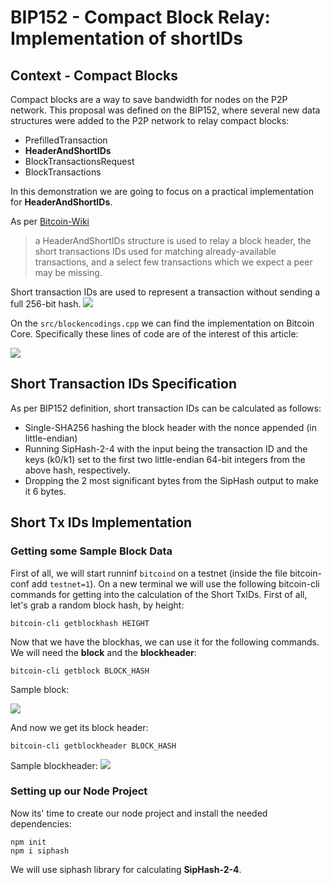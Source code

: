 # BIP152 - Compact Block Relay: Implementation of shortIDs

## Context - Compact Blocks
Compact blocks are a way to save bandwidth for nodes on the P2P network. This proposal was defined on the BIP152, where several new data structures were added to the P2P network to relay compact blocks:
* PrefilledTransaction
* **HeaderAndShortIDs**
* BlockTransactionsRequest
* BlockTransactions

In this demonstration we are going to focus on a practical implementation for **HeaderAndShortIDs**.

As per [Bitcoin-Wiki](https://en.bitcoin.it/wiki/Protocol_documentation#Short_transaction_ID) 

> a HeaderAndShortIDs structure is used to relay a block header, the short transactions IDs used for matching already-available transactions, and a select few transactions which we expect a peer may be missing.

Short transaction IDs are used to represent a transaction without sending a full 256-bit hash.
![](https://i.imgur.com/r6T6WMv.png)

On the `src/blockencodings.cpp` we can find the implementation on Bitcoin Core. Specifically these lines of code are of the interest of this article:

![](https://i.imgur.com/d7TGqUr.png)


## Short Transaction IDs Specification
As per BIP152 definition, short transaction IDs can be calculated as follows:

* Single-SHA256 hashing the block header with the nonce appended (in little-endian)
* Running SipHash-2-4 with the input being the transaction ID and the keys (k0/k1) set to the first two little-endian 64-bit integers from the above hash, respectively.
* Dropping the 2 most significant bytes from the SipHash output to make it 6 bytes.


## Short Tx IDs Implementation
### Getting some Sample Block Data
First of all, we will start runninf `bitcoind` on a testnet (inside the file bitcoin-conf add `testnet=1`).
On a new terminal we will use the following bitcoin-cli commands for getting into the calculation of the Short TxIDs.
First of all, let's grab a  random block hash, by height:
```
bitcoin-cli getblockhash HEIGHT
```
Now that we have the blockhas, we can use it for the following commands. We will need the **block** and the **blockheader**:
```
bitcoin-cli getblock BLOCK_HASH
```
Sample block:

![](https://i.imgur.com/SSYMQaw.png)


And now we get its block header:
```
bitcoin-cli getblockheader BLOCK_HASH
```
Sample blockheader:
![](https://i.imgur.com/55zQTKn.png)

### Setting up our Node Project
Now its' time to create our node project and install the needed dependencies:
```
npm init
npm i siphash
```

We will use siphash library for calculating **SipHash-2-4**.
